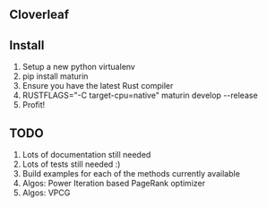 Cloverleaf
----


Install
---

1. Setup a new python virtualenv
2. pip install maturin
3. Ensure you have the latest Rust compiler
4. RUSTFLAGS="-C target-cpu=native" maturin develop --release
5. Profit!

TODO
---

1. Lots of documentation still needed
2. Lots of tests still needed :)
3. Build examples for each of the methods currently available
4. Algos: Power Iteration based PageRank optimizer
5. Algos: VPCG
